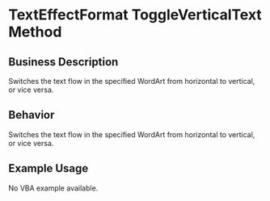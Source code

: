 # TextEffectFormat ToggleVerticalText Method

## Business Description
Switches the text flow in the specified WordArt from horizontal to vertical, or vice versa.

## Behavior
Switches the text flow in the specified WordArt from horizontal to vertical, or vice versa.

## Example Usage
No VBA example available.